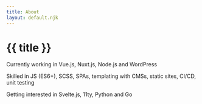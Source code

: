 ```yaml
---
title: About
layout: default.njk
---
```


# {{ title }}

Currently working in Vue.js, Nuxt.js, Node.js and WordPress

Skilled in JS (ES6+), SCSS, SPAs, templating with CMSs, static sites, CI/CD, unit testing

Getting interested in Svelte.js, 11ty, Python and Go
